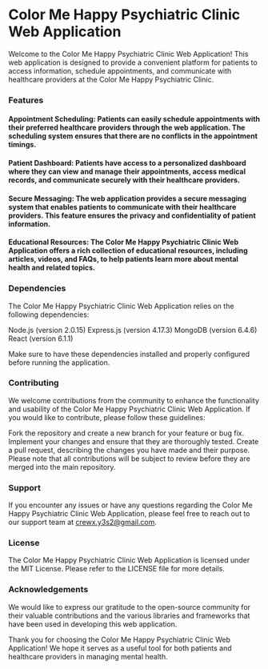 # Color Me Happy Psychiatric Clinic Web Application
Welcome to the Color Me Happy Psychiatric Clinic Web Application! This web application is designed to provide a convenient platform for patients to access information, schedule appointments, and communicate with healthcare providers at the Color Me Happy Psychiatric Clinic.

### Features
#### Appointment Scheduling: Patients can easily schedule appointments with their preferred healthcare providers through the web application. The scheduling system ensures that there are no conflicts in the appointment timings.

#### Patient Dashboard: Patients have access to a personalized dashboard where they can view and manage their appointments, access medical records, and communicate securely with their healthcare providers.

#### Secure Messaging: The web application provides a secure messaging system that enables patients to communicate with their healthcare providers. This feature ensures the privacy and confidentiality of patient information.

#### Educational Resources: The Color Me Happy Psychiatric Clinic Web Application offers a rich collection of educational resources, including articles, videos, and FAQs, to help patients learn more about mental health and related topics.

### Dependencies
The Color Me Happy Psychiatric Clinic Web Application relies on the following dependencies:

Node.js (version 2.0.15)
Express.js (version 4.17.3)
MongoDB (version 6.4.6)
React (version 6.1.1)

Make sure to have these dependencies installed and properly configured before running the application.

### Contributing
We welcome contributions from the community to enhance the functionality and usability of the Color Me Happy Psychiatric Clinic Web Application. If you would like to contribute, please follow these guidelines:

Fork the repository and create a new branch for your feature or bug fix.
Implement your changes and ensure that they are thoroughly tested.
Create a pull request, describing the changes you have made and their purpose.
Please note that all contributions will be subject to review before they are merged into the main repository.

### Support
If you encounter any issues or have any questions regarding the Color Me Happy Psychiatric Clinic Web Application, please feel free to reach out to our support team at crewx.y3s2@gmail.com.

### License
The Color Me Happy Psychiatric Clinic Web Application is licensed under the MIT License. Please refer to the LICENSE file for more details.

### Acknowledgements
We would like to express our gratitude to the open-source community for their valuable contributions and the various libraries and frameworks that have been used in developing this web application.

Thank you for choosing the Color Me Happy Psychiatric Clinic Web Application! We hope it serves as a useful tool for both patients and healthcare providers in managing mental health.





